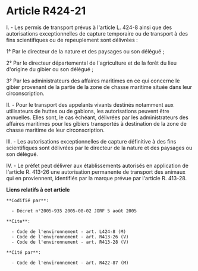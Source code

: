 # Article R424-21

I. - Les permis de transport prévus à l'article L. 424-8 ainsi que des autorisations exceptionnelles de capture temporaire ou
de transport à des fins scientifiques ou de repeuplement sont délivrées :

1° Par le directeur de la nature et des paysages ou son délégué ;

2° Par le directeur départemental de l'agriculture et de la forêt du lieu d'origine du gibier ou son délégué ;

3° Par les administrateurs des affaires maritimes en ce qui concerne le gibier provenant de la partie de la zone de chasse
maritime située dans leur circonscription.

II. - Pour le transport des appelants vivants destinés notamment aux utilisateurs de huttes ou de gabions, les autorisations
peuvent être annuelles. Elles sont, le cas échéant, délivrées par les administrateurs des affaires maritimes pour les gibiers
transportés à destination de la zone de chasse maritime de leur circonscription.

III. - Les autorisations exceptionnelles de capture définitive à des fins scientifiques sont délivrées par le directeur de la
nature et des paysages ou son délégué.

IV. - Le préfet peut délivrer aux établissements autorisés en application de l'article R. 413-26 une autorisation permanente
de transport des animaux qui en proviennent, identifiés par la marque prévue par l'article R. 413-28.

**Liens relatifs à cet article**

	**Codifié par**:

	  - Décret n°2005-935 2005-08-02 JORF 5 août 2005

	**Cite**:

	  - Code de l'environnement - art. L424-8 (M)
	  - Code de l'environnement - art. R413-26 (V)
	  - Code de l'environnement - art. R413-28 (V)

	**Cité par**:

	  - Code de l'environnement - art. R422-87 (M)
